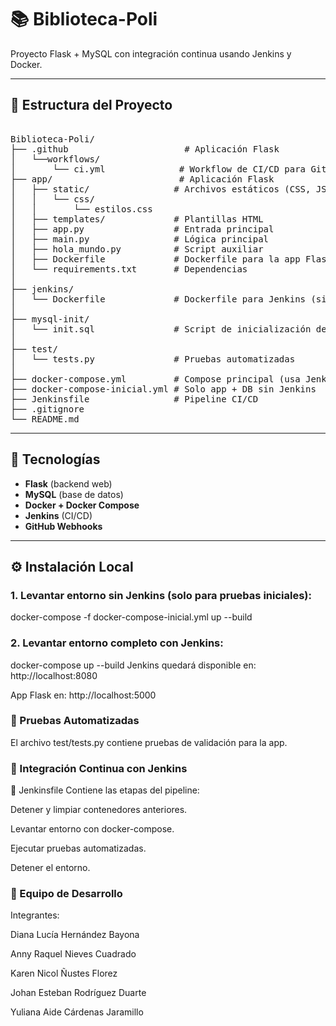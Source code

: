 # 📚 Biblioteca-Poli

Proyecto Flask + MySQL con integración continua usando Jenkins y Docker.

---

## 🧱 Estructura del Proyecto
<pre> 
Biblioteca-Poli/
├── .github                      # Aplicación Flask
│   └──workflows/  
│       └── ci.yml              # Workflow de CI/CD para GitHub Actions
├── app/                        # Aplicación Flask
│   ├── static/                # Archivos estáticos (CSS, JS)
│   │   └── css/
│   │       └── estilos.css
│   ├── templates/             # Plantillas HTML
│   ├── app.py                 # Entrada principal
│   ├── main.py                # Lógica principal
│   ├── hola_mundo.py          # Script auxiliar
│   ├── Dockerfile             # Dockerfile para la app Flask
│   └── requirements.txt       # Dependencias
│
├── jenkins/
│   └── Dockerfile             # Dockerfile para Jenkins (si se personaliza)
│
├── mysql-init/
│   └── init.sql               # Script de inicialización de base de datos
│
├── test/
│   └── tests.py               # Pruebas automatizadas
│
├── docker-compose.yml         # Compose principal (usa Jenkins)
├── docker-compose-inicial.yml # Solo app + DB sin Jenkins
├── Jenkinsfile                # Pipeline CI/CD
├── .gitignore
└── README.md
</pre>

---

## 🚀 Tecnologías


- **Flask** (backend web)
- **MySQL** (base de datos)
- **Docker + Docker Compose**
- **Jenkins** (CI/CD)
- **GitHub Webhooks**

---

## ⚙️ Instalación Local

### 1. Levantar entorno sin Jenkins (solo para pruebas iniciales):

docker-compose -f docker-compose-inicial.yml up --build


### 2. Levantar entorno completo con Jenkins:
docker-compose up --build
Jenkins quedará disponible en: http://localhost:8080

App Flask en: http://localhost:5000

### 🧪 Pruebas Automatizadas
El archivo test/tests.py contiene pruebas de validación para la app.

### 🔄 Integración Continua con Jenkins
📁 Jenkinsfile
Contiene las etapas del pipeline:

Detener y limpiar contenedores anteriores.

Levantar entorno con docker-compose.

Ejecutar pruebas automatizadas.

Detener el entorno.

### 👥 Equipo de Desarrollo
Integrantes:

Diana Lucía Hernández Bayona

Anny Raquel Nieves Cuadrado

Karen Nicol Ñustes Florez

Johan Esteban Rodríguez Duarte

Yuliana Aide Cárdenas Jaramillo







